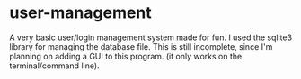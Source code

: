 # user-management
 A very basic user/login management system made for fun.
 I used the sqlite3 library for managing the database file.
 This is still incomplete, since I'm planning on adding a GUI to this program. (it only works on the terminal/command line).
